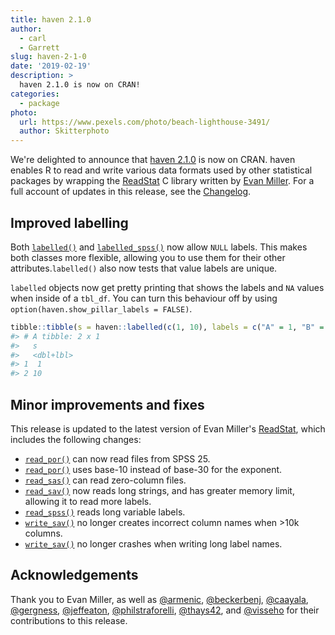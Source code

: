 ```yaml
---
title: haven 2.1.0
author: 
  - carl
  - Garrett
slug: haven-2-1-0
date: '2019-02-19'
description: > 
  haven 2.1.0 is now on CRAN!
categories:
  - package
photo:
  url: https://www.pexels.com/photo/beach-lighthouse-3491/
  author: Skitterphoto
---
```




We're delighted to announce that [haven 2.1.0](https://haven.tidyverse.org/) is now on CRAN. haven enables R to read and write various data formats used by other statistical packages by wrapping the [ReadStat](https://github.com/WizardMac/ReadStat) C library written by [Evan Miller](https://www.evanmiller.org/). For a full account of updates in this release, see the [Changelog](https://haven.tidyverse.org/news/index.html).

## Improved labelling 

Both [`labelled()`](https://haven.tidyverse.org/reference/labelled.html) and [`labelled_spss()`](https://haven.tidyverse.org/reference/labelled_spss.html) now allow `NULL` labels. This makes both classes more flexible, allowing you to use them for their other attributes.`labelled()` also now tests that value labels are unique.


`labelled` objects now get pretty printing that shows the labels and `NA` values when inside of a `tbl_df`. You can turn this behaviour off by using `option(haven.show_pillar_labels = FALSE)`. 


```r
tibble::tibble(s = haven::labelled(c(1, 10), labels = c("A" = 1, "B" = 10)))
#> # A tibble: 2 x 1
#>   s        
#>   <dbl+lbl>
#> 1  1       
#> 2 10
```


## Minor improvements and fixes

This release is updated to the latest version of Evan Miller's [ReadStat](https://github.com/WizardMac/ReadStat), which includes the following changes:

 * [`read_por()`](https://haven.tidyverse.org/reference/read_spss.html) can now read files from SPSS 25.  
 * [`read_por()`](https://haven.tidyverse.org/reference/read_spss.html) uses base-10 instead of base-30 for the exponent.  
 * [`read_sas()`](https://haven.tidyverse.org/reference/read_sas.html) can read zero-column files.  
 * [`read_sav()`](https://haven.tidyverse.org/reference/read_spss.html) now reads long strings, and has greater memory limit, allowing it to read more labels.  
 * [`read_spss()`](https://haven.tidyverse.org/reference/read_spss.html) reads long variable labels.  
 * [`write_sav()`](https://haven.tidyverse.org/reference/read_spss.html) no longer creates incorrect column names when >10k columns.
 * [`write_sav()`](https://haven.tidyverse.org/reference/read_spss.html) no longer crashes when writing long label names.  

## Acknowledgements

Thank you to Evan Miller, as well as 
[&#x0040;armenic](https://github.com/armenic),  [&#x0040;beckerbenj](https://github.com/beckerbenj), [&#x0040;caayala](https://github.com/caayala), [&#x0040;gergness](https://github.com/gergness), [&#x0040;jeffeaton](https://github.com/jeffeaton),  [&#x0040;philstraforelli](https://github.com/philstraforelli), [&#x0040;thays42](https://github.com/thays42), and [&#x0040;visseho](https://github.com/visseho) for their contributions to this release.

